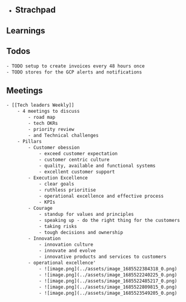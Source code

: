 - ## Strachpad
## Learnings
## Todos
	- TODO setup to create invoices every 48 hours once
	- TODO stores for the GCP alerts and notifications
## Meetings
	- [[Tech leaders Weekly]]
		- 4 meetings to discuss
			- road map
			- tech OKRs
			- priority review
			- and Technical challenges
		- Pillars
			- Customer obession
				- exceed customer expectation
				- customer centric culture
				- quality, available and functional systems
				- excellent customer support
			- Execution Excellence
				- clear goals
				- ruthless prioritise
				- operational excellence and effective process
				- KPIs
			- Courage
				- standup for values and principles
				- speaking up - do the right thing for the customers
				- taking risks
				- tough decisions and ownership
			- Innovation
				- innovation culture
				- innovate and evolve
				- innovative products and services to customers
			- operational excellence'
				- ![image.png](../assets/image_1685522384318_0.png)
				- ![image.png](../assets/image_1685522240225_0.png)
				- ![image.png](../assets/image_1685522485217_0.png)
				- ![image.png](../assets/image_1685522809815_0.png)
				- ![image.png](../assets/image_1685523549205_0.png)